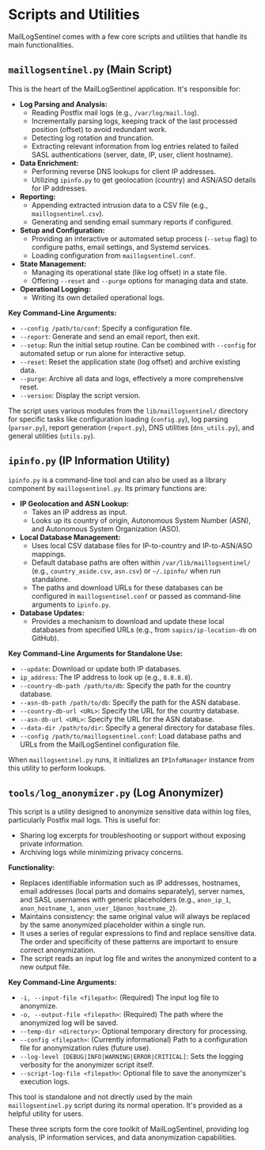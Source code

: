 # Scripts and Utilities

MailLogSentinel comes with a few core scripts and utilities that handle its main functionalities.

## `maillogsentinel.py` (Main Script)

This is the heart of the MailLogSentinel application. It's responsible for:

*   **Log Parsing and Analysis:**
    *   Reading Postfix mail logs (e.g., `/var/log/mail.log`).
    *   Incrementally parsing logs, keeping track of the last processed position (offset) to avoid redundant work.
    *   Detecting log rotation and truncation.
    *   Extracting relevant information from log entries related to failed SASL authentications (server, date, IP, user, client hostname).
*   **Data Enrichment:**
    *   Performing reverse DNS lookups for client IP addresses.
    *   Utilizing `ipinfo.py` to get geolocation (country) and ASN/ASO details for IP addresses.
*   **Reporting:**
    *   Appending extracted intrusion data to a CSV file (e.g., `maillogsentinel.csv`).
    *   Generating and sending email summary reports if configured.
*   **Setup and Configuration:**
    *   Providing an interactive or automated setup process (`--setup` flag) to configure paths, email settings, and Systemd services.
    *   Loading configuration from `maillogsentinel.conf`.
*   **State Management:**
    *   Managing its operational state (like log offset) in a state file.
    *   Offering `--reset` and `--purge` options for managing data and state.
*   **Operational Logging:**
    *   Writing its own detailed operational logs.

**Key Command-Line Arguments:**

*   `--config /path/to/conf`: Specify a configuration file.
*   `--report`: Generate and send an email report, then exit.
*   `--setup`: Run the initial setup routine. Can be combined with `--config` for automated setup or run alone for interactive setup.
*   `--reset`: Reset the application state (log offset) and archive existing data.
*   `--purge`: Archive all data and logs, effectively a more comprehensive reset.
*   `--version`: Display the script version.

The script uses various modules from the `lib/maillogsentinel/` directory for specific tasks like configuration loading (`config.py`), log parsing (`parser.py`), report generation (`report.py`), DNS utilities (`dns_utils.py`), and general utilities (`utils.py`).

## `ipinfo.py` (IP Information Utility)

`ipinfo.py` is a command-line tool and can also be used as a library component by `maillogsentinel.py`. Its primary functions are:

*   **IP Geolocation and ASN Lookup:**
    *   Takes an IP address as input.
    *   Looks up its country of origin, Autonomous System Number (ASN), and Autonomous System Organization (ASO).
*   **Local Database Management:**
    *   Uses local CSV database files for IP-to-country and IP-to-ASN/ASO mappings.
    *   Default database paths are often within `/var/lib/maillogsentinel/` (e.g., `country_aside.csv`, `asn.csv`) or `~/.ipinfo/` when run standalone.
    *   The paths and download URLs for these databases can be configured in `maillogsentinel.conf` or passed as command-line arguments to `ipinfo.py`.
*   **Database Updates:**
    *   Provides a mechanism to download and update these local databases from specified URLs (e.g., from `sapics/ip-location-db` on GitHub).

**Key Command-Line Arguments for Standalone Use:**

*   `--update`: Download or update both IP databases.
*   `ip_address`: The IP address to look up (e.g., `8.8.8.8`).
*   `--country-db-path /path/to/db`: Specify the path for the country database.
*   `--asn-db-path /path/to/db`: Specify the path for the ASN database.
*   `--country-db-url <URL>`: Specify the URL for the country database.
*   `--asn-db-url <URL>`: Specify the URL for the ASN database.
*   `--data-dir /path/to/dir`: Specify a general directory for database files.
*   `--config /path/to/maillogsentinel.conf`: Load database paths and URLs from the MailLogSentinel configuration file.

When `maillogsentinel.py` runs, it initializes an `IPInfoManager` instance from this utility to perform lookups.

## `tools/log_anonymizer.py` (Log Anonymizer)

This script is a utility designed to anonymize sensitive data within log files, particularly Postfix mail logs. This is useful for:

*   Sharing log excerpts for troubleshooting or support without exposing private information.
*   Archiving logs while minimizing privacy concerns.

**Functionality:**

*   Replaces identifiable information such as IP addresses, hostnames, email addresses (local parts and domains separately), server names, and SASL usernames with generic placeholders (e.g., `anon_ip_1`, `anon_hostname_1`, `anon_user_1@anon_hostname_2`).
*   Maintains consistency: the same original value will always be replaced by the same anonymized placeholder within a single run.
*   It uses a series of regular expressions to find and replace sensitive data. The order and specificity of these patterns are important to ensure correct anonymization.
*   The script reads an input log file and writes the anonymized content to a new output file.

**Key Command-Line Arguments:**

*   `-i, --input-file <filepath>`: (Required) The input log file to anonymize.
*   `-o, --output-file <filepath>`: (Required) The path where the anonymized log will be saved.
*   `--temp-dir <directory>`: Optional temporary directory for processing.
*   `--config <filepath>`: (Currently informational) Path to a configuration file for anonymization rules (future use).
*   `--log-level [DEBUG|INFO|WARNING|ERROR|CRITICAL]`: Sets the logging verbosity for the anonymizer script itself.
*   `--script-log-file <filepath>`: Optional file to save the anonymizer's execution logs.

This tool is standalone and not directly used by the main `maillogsentinel.py` script during its normal operation. It's provided as a helpful utility for users.

These three scripts form the core toolkit of MailLogSentinel, providing log analysis, IP information services, and data anonymization capabilities.
